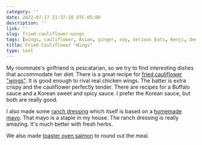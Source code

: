 ```yaml
---
category: ''
date: 2022-07-17 21:37:18 UTC-05:00
description: ''
link: ''
slug: fried-cauliflower-wings
tags: [wings, cauliflower, Asian, ginger, soy, Serious Eats, Kenji, deep fried, friends, vegan, ranch, sauce, mayo]
title: Fried Cauliflower "Wings"
type: text
---
```


My roommate's girlfriend is pescatarian, so we try to find interesting dishes that accommodate her diet.
There is a great recipe for [fried cauliflower "wings"](https://www.seriouseats.com/the-vegan-experience-korean-fried-cauliflower).
It is good enough to rival real chicken wings.
The batter is extra crispy and the cauliflower perfectly tender.
There are recipes for a Buffalo sauce and a Korean sweet and spicy sauce.
I prefer the Korean sauce, but both are really good.

I also made some [ranch dressing](https://www.seriouseats.com/ranch-dressing-homemade-recipe) which itself is based on a [homemade mayo](https://www.seriouseats.com/two-minute-mayonnaise).
That mayo is a staple in my house.
The ranch dressing is really amazing.
It's much better with fresh herbs.

We also made [toaster oven salmon](link://slug/toaster-oven-salmon) to round out the meal.



